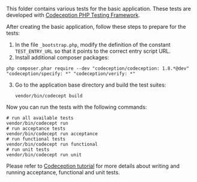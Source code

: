 This folder contains various tests for the basic application.
These tests are developed with [Codeception PHP Testing Framework](http://codeception.com/).

After creating the basic application, follow these steps to prepare for the tests:

1. In the file `_bootstrap.php`, modify the definition of the constant `TEST_ENTRY_URL` so
   that it points to the correct entry script URL.
2. Install additional composer packages:

```
php composer.phar require --dev "codeception/codeception: 1.8.*@dev" "codeception/specify: *" "codeception/verify: *"
```

3. Go to the application base directory and build the test suites:

   ```
   vendor/bin/codecept build
   ```

Now you can run the tests with the following commands:

```
# run all available tests
vendor/bin/codecept run
# run acceptance tests
vendor/bin/codecept run acceptance
# run functional tests
vendor/bin/codecept run functional
# run unit tests
vendor/bin/codecept run unit
```

Please refer to [Codeception tutorial](http://codeception.com/docs/01-Introduction) for
more details about writing and running acceptance, functional and unit tests.
